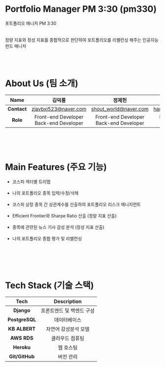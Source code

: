 # Portfolio Manager PM 3:30 (pm330)
포트폴리오 매니저 PM 3:30<br />
<br />
<br />
정량 지표와 정성 지표를 종합적으로 판단하여 포트폴리오를 리밸런싱 해주는 인공지능 펀드 매니저<br />
<br />
<br />
<br />
# About Us (팀 소개)
|   **Name**  |                 김덕룡                 |                 정제헌                 |                 조익준                 |                 홍윤기                 |              유상균             |         이병헌         |
|:-------:|:--------------------------------------:|:--------------------------------------:|:--------------------------------------:|:--------------------------------------:|:-------------------------------:|:----------------------:|
| **Contact** |          zjavbxj523@naver.com          |          shout_world@naver.com         |          harry960629@naver.com         |           rain2473@naver.com           |       sglyu0414@gmail.com       |    lww7438@gmail.com   |
|   **Role**  | Front-end Developer Back-end Developer | Front-end Developer Back-end Developer | Front-end Developer Back-end Developer | Front-end Developer Back-end Developer | Back-end Developer Data Analyst | Back-end Developer DBA |
<br />
<br />
<br />

# Main Features (주요 기능)
- 코스피 섹터별 트리멥<br /><br />
- 나의 포트폴리오 종목 입력/수정/삭제<br /><br />
- 코스피 상장 종목 간 상관계수를 산출하여 포트폴리오 리스크 매니지먼트<br /><br />
- Efficient Frontier와 Sharpe Ratio 산출 (정량 지표 산출)<br /><br />
- 종목에 관련된 뉴스 기사 감성 분석 (정성 지표 산출)<br /><br />
- 나의 포트폴리오 종합 평가 및 리밸런싱<br /><br />
<br />
<br />
<br />

# Tech Stack (기술 스택)
|    **Tech**    |      **Description**      |
|:--------------:|:-------------------------:|
|   **Django**   | 프론트엔드 및 백엔드 구성 |
| **PostgreSQL** |        데이터베이스       |
|  **KB ALBERT** |    자연어 감성분석 모델   |
|   **AWS RDS**  |      클라우드 컴퓨팅      |
|   **Heroku**   |         웹 호스팅         |
| **Git/GitHub** |         버전 관리         |
